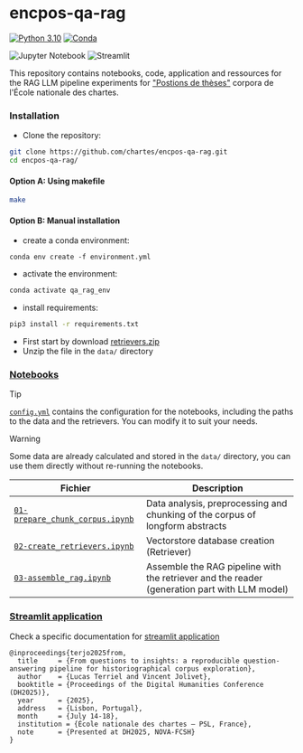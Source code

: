 # encpos-qa-rag

[![Python 3.10](https://img.shields.io/badge/python-3.10-blue.svg)](https://www.python.org/downloads/release/python-390/)
[![Conda](https://img.shields.io/badge/conda-available-green.svg)](https://docs.conda.io/en/latest/)

![Jupyter Notebook](https://img.shields.io/badge/jupyter-%23FA0F00.svg?style=for-the-badge&logo=jupyter&logoColor=white)
![Streamlit](https://img.shields.io/badge/Streamlit-%23FE4B4B.svg?style=for-the-badge&logo=streamlit&logoColor=white)


This repository contains notebooks, code, application and ressources for the RAG LLM pipeline experiments
for ["Postions de thèses"](https://theses.chartes.psl.eu/) corpora de l'École nationale des chartes.

### Installation

- Clone the repository:
```bash
git clone https://github.com/chartes/encpos-qa-rag.git
cd encpos-qa-rag/
```

#### Option A: Using makefile
```bash
make
```
#### Option B: Manual installation

- create a conda environment:
```
conda env create -f environment.yml
```

- activate the environment:
```bash
conda activate qa_rag_env
```

- install requirements:
```bash
pip3 install -r requirements.txt
```

- First start by download [retrievers.zip]()
- Unzip the file in the `data/` directory


### [Notebooks](./notebooks) 

> [!TIP] 
> [`config.yml`](./config.yml) contains the configuration for the notebooks, including the paths to the data and the retrievers. You can modify it to suit your needs.

> [!WARNING] 
> Some data are already calculated and stored in the `data/` directory, you can use them directly without re-running the notebooks.

| Fichier                                                                    | Description                                                                                  |
|----------------------------------------------------------------------------|----------------------------------------------------------------------------------------------|
| [`01-prepare_chunk_corpus.ipynb`](notebooks/01-prepare_chunk_corpus.ipynb) | Data analysis, preprocessing and chunking of the corpus of longform abstracts                |
| [`02-create_retrievers.ipynb`](notebooks/02-create_retrievers.ipynb)       | Vectorstore database creation (Retriever)                                                    |
| [`03-assemble_rag.ipynb`](notebooks/03-create_qa_rag.ipynb)                | Assemble the RAG pipeline with the retriever and the reader (generation part with LLM model) |


### [Streamlit application](./app/)

Check a specific documentation for [streamlit application](app/README.md)

```
@inproceedings{terjo2025from,
  title     = {From questions to insights: a reproducible question-answering pipeline for historiographical corpus exploration},
  author    = {Lucas Terriel and Vincent Jolivet},
  booktitle = {Proceedings of the Digital Humanities Conference (DH2025)},
  year      = {2025},
  address   = {Lisbon, Portugal},
  month     = {July 14-18},
  institution = {École nationale des chartes – PSL, France},
  note      = {Presented at DH2025, NOVA-FCSH}
}
```
